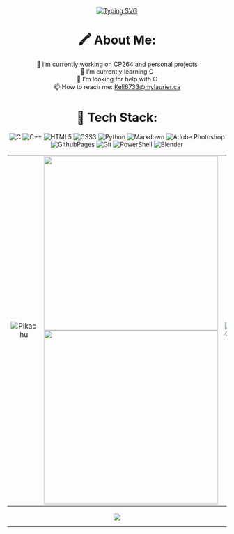 <div align="center">

[![Typing SVG](https://readme-typing-svg.herokuapp.com?font=Roboto&weight=900&size=250&pause=1000&color=9D2E45&background=FFFFFF01&center=true&vCenter=true&width=4235&height=300&lines=Spencer+Kelly;A.K.A+Flapjacck)](https://git.io/typing-svg)

# 🖍️ About Me:

🔭 I’m currently working on CP264 and personal projects<br>🌱 I’m currently learning C<br>🤔 I’m looking for help with C <br>📫 How to reach me: Kell6733@mylaurier.ca



# 📌 Tech Stack:
![C](https://img.shields.io/badge/c-%2300599C.svg?style=for-the-badge&logo=c&logoColor=white) ![C++](https://img.shields.io/badge/c++-%2300599C.svg?style=for-the-badge&logo=c%2B%2B&logoColor=white) ![HTML5](https://img.shields.io/badge/html5-%23E34F26.svg?style=for-the-badge&logo=html5&logoColor=white) ![CSS3](https://img.shields.io/badge/css3-%231572B6.svg?style=for-the-badge&logo=css3&logoColor=white) ![Python](https://img.shields.io/badge/python-3670A0?style=for-the-badge&logo=python&logoColor=ffdd54) ![Markdown](https://img.shields.io/badge/markdown-%23000000.svg?style=for-the-badge&logo=markdown&logoColor=white) ![Adobe Photoshop](https://img.shields.io/badge/adobe%20photoshop-%2331A8FF.svg?style=for-the-badge&logo=adobe%20photoshop&logoColor=white) ![GithubPages](https://img.shields.io/badge/github%20pages-121013?style=for-the-badge&logo=github&logoColor=white) ![Git](https://img.shields.io/badge/git-%23F05033.svg?style=for-the-badge&logo=git&logoColor=white) ![PowerShell](https://img.shields.io/badge/PowerShell-%235391FE.svg?style=for-the-badge&logo=powershell&logoColor=white) ![Blender](https://img.shields.io/badge/blender-%23F5792A.svg?style=for-the-badge&logo=blender&logoColor=white)

<table style="border: none;">
  <tr>
    <td align="center" style="border: none;">
      <img src="https://projectpokemon.org/images/shiny-sprite/gyarados-f.gif" alt="Pikachu">
    </td>
    <td align="center" style="border: none;">
      <img src="https://github-readme-stats.vercel.app/api?username=Flapjacck&theme=moltack&hide_border=true&include_all_commits=false&count_private=true" width="400">
      <img src="https://github-readme-streak-stats.herokuapp.com/?user=Flapjacck&theme=moltack&hide_border=true" width="400">
    </td>
    <td align="center" style="border: none;">
      <img src="https://projectpokemon.org/images/shiny-sprite/gengar-mega.gif" alt="GIF">
    </td>
  </tr>
</table>

[![](https://visitcount.itsvg.in/api?id=Flapjacck&icon=0&color=5)](https://visitcount.itsvg.in)
</div>

---
<!-- Proudly created with GPRM ( https://gprm.itsvg.in ) -->
<!-- Also proudly changed a bit by flapjacck ( thats me ) -->
